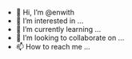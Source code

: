 - 👋 Hi, I’m @enwith
- 👀 I’m interested in ...
- 🌱 I’m currently learning ...
- 💞️ I’m looking to collaborate on ...
- 📫 How to reach me ...

<!---
enwith/enwith is a ✨ special ✨ repository because its `README.md` (this file) appears on your GitHub profile.
You can click the Preview link to take a look at your changes.
--->

